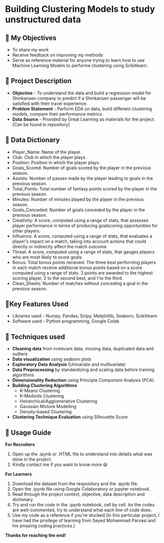 # Building Clustering Models to study unstructured data

## 🎯 My Objectives
* To share my work
* Receive feedback on improving my methods
* Serve as reference material for anyone trying to learn how to use Machine Learning Models to performe clustering using Scikitlearn. 

## 📓 Project Description 
* **Objective** - To understand the data and build a regression model for Shinkansen company to predict if a Shinkansen passenger will be satisfied with their travel experience.
* **Problem Statement** - Perform EDA on data, build different clustering models, compare their performance metrics.
* **Data Source** - Provided by Great Learning as materials for the project. [Can be found in repository]

## 📓 Data Dictionary
* Player_Name: Name of the player.
* Club: Club in which the player plays.
* Position: Position in which the player plays.
* Goals_Scored: Number of goals scored by the player in the previous season.
* Assists: Number of passes made by the player leading to goals in the previous season.
* Total_Points: Total number of fantasy points scored by the player in the previous season.
* Minutes: Number of minutes played by the player in the previous season.
* Goals_Conceded: Number of goals conceded by the player in the previous season.
* Creativity: A score, computed using a range of stats, that assesses player performance in terms of producing goalscoring opportunities for other players.
* Influence: A score, computed using a range of stats, that evaluates a player's impact on a match, taking into account actions that could directly or indirectly affect the match outcome.
* Threat: A score, computed using a range of stats, that gauges players who are most likely to score goals.
* Bonus: Total bonus points received. The three best performing players in each match receive additional bonus points based on a score computed using a range of stats. 3 points are awarded to the highest scoring player, 2 to the second best, and 1 to the third.
* Clean_Sheets: Number of matches without conceding a goal in the previous season.

## 📓Key Features Used
* Libraries used - Numpy, Pandas, Scipy, Matplotlib, Seaborn, Scikitlearn
* Software used - Python programming, Google Colab

## 📓 Techniques used
* **Cleaning data** from irrelevant data, missing data, duplicated data and outliers
* **Data visualization** using seaborn plots
* **Exploratory Data Analysis** (Univariate and multivariate)
* **Data Preprocessing** by standardizing and scaling data before training algorithms
* **Dimensionality Reduction** using Principle Component Analysis (PCA)
* **Building Clustering Algorithms**
  * K-Means Clustering
  * K-Medoids Clustering
  * Heirarchical/Agglomerative Clustering
  * Gaussian Mixture Modelling
  * Density-based Clustering 
* **Clustering Technique Evaluation** using Silhouette Score

## 📓 Usage Guide
**For Recruiters**
1. Open up the .ipynb or .HTML file to understand into details what was done in the project.
2. Kindly contact me if you want to know more 😃

**For Learners**
1. Download the dataset from the respository and the .ipynb file.
2. Open the .ipynb file using Google Colaboratory or jupyter notebook.
3. Read through the project context, objective, data description and dictionary.
4. Try and run the code in the .ipynb notebook, cell by cell. As the codes are well-commented, try to understand what each line of code does.
5. Use my code as a reference if you're stucked [In this particular project, I have had the privilege of learning from Seyed Mohammad Parvasi and his amazing coding practices.]

**Thanks for reaching the end!**

